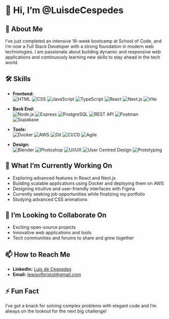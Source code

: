 # 👋 Hi, I’m @LuisdeCespedes


## 🌟 About Me
I’ve just completed an intensive 16-week bootcamp at School of Code, and I’m now a Full Stack Developer with a strong foundation in modern web technologies. I am passionate about building dynamic and responsive web applications and continuously learning new skills to stay ahead in the tech world.


## 🛠️ Skills

- **Frontend:**  
  ![HTML](https://img.shields.io/badge/-HTML-E34F26?logo=html5&logoColor=white&style=flat-square)
  ![CSS](https://img.shields.io/badge/-CSS-1572B6?logo=css3&logoColor=white&style=flat-square)
  ![JavaScript](https://img.shields.io/badge/-JavaScript-F7DF1E?logo=javascript&logoColor=black&style=flat-square)
  ![TypeScript](https://img.shields.io/badge/-TypeScript-3178C6?logo=typescript&logoColor=white&style=flat-square)
  ![React](https://img.shields.io/badge/-React-61DAFB?logo=react&logoColor=black&style=flat-square)
  ![Next.js](https://img.shields.io/badge/-Next.js-000000?logo=next.js&logoColor=white&style=flat-square)
  ![Vite](https://img.shields.io/badge/-Vite-646CFF?logo=vite&logoColor=white&style=flat-square)

- **Back End:**  
  ![Node.js](https://img.shields.io/badge/-Node.js-339933?logo=node.js&logoColor=white&style=flat-square)
  ![Express](https://img.shields.io/badge/-Express-000000?logo=express&logoColor=white&style=flat-square)
  ![PostgreSQL](https://img.shields.io/badge/-PostgreSQL-4169E1?logo=postgresql&logoColor=white&style=flat-square)
  ![REST API](https://img.shields.io/badge/-REST%20API-FF6C37?logo=api&logoColor=white&style=flat-square)
  ![Postman](https://img.shields.io/badge/-Postman-FF6C37?logo=postman&logoColor=white&style=flat-square)
  ![Supabase](https://img.shields.io/badge/-Supabase-3FCF8E?logo=supabase&logoColor=white&style=flat-square)

- **Tools:**  
  ![Docker](https://img.shields.io/badge/-Docker-2496ED?logo=docker&logoColor=white&style=flat-square)
  ![AWS](https://img.shields.io/badge/-AWS-232F3E?logo=amazon-aws&logoColor=white&style=flat-square)
  ![Git](https://img.shields.io/badge/-Git-F05032?logo=git&logoColor=white&style=flat-square)
  ![CI/CD](https://img.shields.io/badge/-CI%2FCD-004880?logo=ci&logoColor=white&style=flat-square)
  ![Agile](https://img.shields.io/badge/-Agile-009688?logo=agile&logoColor=white&style=flat-square)

- **Design:**  
  ![Blender](https://img.shields.io/badge/-Blender-F5792A?logo=blender&logoColor=white&style=flat-square)
  ![Photoshop](https://img.shields.io/badge/-Photoshop-31A8FF?logo=adobe-photoshop&logoColor=white&style=flat-square)
  ![UI/UX](https://img.shields.io/badge/-UI%2FUX-6200EA?logo=figma&logoColor=white&style=flat-square)
  ![User Centred Design](https://img.shields.io/badge/-User%20Centred%20Design-007ACC?logo=user-experience&logoColor=white&style=flat-square)
  ![Prototyping](https://img.shields.io/badge/-Prototyping-FF7043?logo=figma&logoColor=white&style=flat-square)



## 🚀 What I’m Currently Working On
- Exploring advanced features in React and Next.js
- Building scalable applications using Docker and deploying them on AWS
- Designing intuitive and user-friendly interfaces with Figma
- Currently seeking job opportunities while finalizing my portfolio
- Studying advanced CSS animations


## 💞️ I’m Looking to Collaborate On
- Exciting open-source projects
- Innovative web applications and tools
- Tech communities and forums to share and grow together


## 📫 How to Reach Me
- **LinkedIn:** [Luis de Cespedes](https://www.linkedin.com/in/mr-montoya/)
- **Email:** lewisofbristol@gmail.com


## ⚡ Fun Fact
I’ve got a knack for solving complex problems with elegant code and I’m always on the lookout for the next big challenge!
